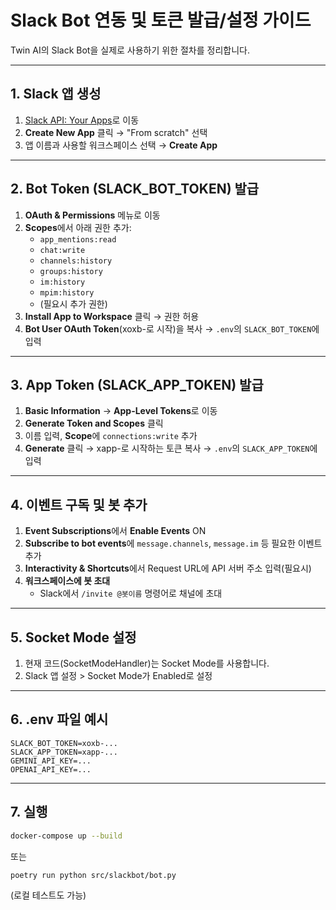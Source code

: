 # Slack Bot 연동 및 토큰 발급/설정 가이드

Twin AI의 Slack Bot을 실제로 사용하기 위한 절차를 정리합니다.

---

## 1. Slack 앱 생성
1. [Slack API: Your Apps](https://api.slack.com/apps)로 이동
2. **Create New App** 클릭 → "From scratch" 선택
3. 앱 이름과 사용할 워크스페이스 선택 → **Create App**

---

## 2. Bot Token (SLACK_BOT_TOKEN) 발급
1. **OAuth & Permissions** 메뉴로 이동
2. **Scopes**에서 아래 권한 추가:
   - `app_mentions:read`
   - `chat:write`
   - `channels:history`
   - `groups:history`
   - `im:history`
   - `mpim:history`
   - (필요시 추가 권한)
3. **Install App to Workspace** 클릭 → 권한 허용
4. **Bot User OAuth Token**(xoxb-로 시작)을 복사 → `.env`의 `SLACK_BOT_TOKEN`에 입력

---

## 3. App Token (SLACK_APP_TOKEN) 발급
1. **Basic Information** → **App-Level Tokens**로 이동
2. **Generate Token and Scopes** 클릭
3. 이름 입력, **Scope**에 `connections:write` 추가
4. **Generate** 클릭 → xapp-로 시작하는 토큰 복사 → `.env`의 `SLACK_APP_TOKEN`에 입력

---

## 4. 이벤트 구독 및 봇 추가
1. **Event Subscriptions**에서 **Enable Events** ON
2. **Subscribe to bot events**에 `message.channels`, `message.im` 등 필요한 이벤트 추가
3. **Interactivity & Shortcuts**에서 Request URL에 API 서버 주소 입력(필요시)
4. **워크스페이스에 봇 초대**
   - Slack에서 `/invite @봇이름` 명령어로 채널에 초대

---

## 5. Socket Mode 설정

1. 현재 코드(SocketModeHandler)는 Socket Mode를 사용합니다.
2. Slack 앱 설정 > Socket Mode가 Enabled로 설정

---

## 6. .env 파일 예시
```env
SLACK_BOT_TOKEN=xoxb-...
SLACK_APP_TOKEN=xapp-...
GEMINI_API_KEY=...
OPENAI_API_KEY=...
```

---

## 7. 실행
```bash
docker-compose up --build
```
또는
```bash
poetry run python src/slackbot/bot.py
```
(로컬 테스트도 가능)
